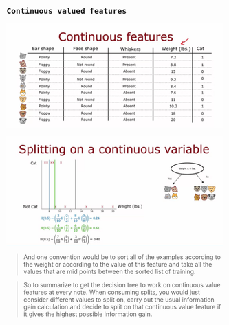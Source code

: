 ## `Continuous valued features`

![Alt text](<ref img/11.png>)

![Alt text](<ref img/12.png>)

> And one convention would be to sort all of the examples according to the weight or according to the value of this feature and take all the values that are mid points between the sorted list of training.

> So to summarize to get the decision tree to work on continuous value features at every note. When consuming splits, you would just consider different values to split on, carry out the usual information gain calculation and decide to split on that continuous value feature if it gives the highest possible information gain.